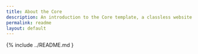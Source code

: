 ```yaml
---
title: About the Core
description: An introduction to the Core template, a classless website template.
permalink: readme
layout: default
---
```

{% include ../README.md }